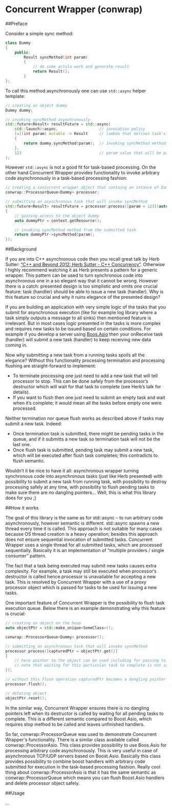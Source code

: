# Concurrent Wrapper (conwrap)


##Preface

Consider a simple sync method:
```c++
class Dummy
{
	public:
		Result syncMethod(int param)
		{
			// do some actula work and generate result
			return Result();
		}
};
```

To call this method asynchronously one can use `std::async` helper template:
```c++
// creating an object dummy
Dummy dummy;

// invoking syncMethod asynchronously
std::future<Result> resultFuture = std::async(
	std::launch::async,                  // invocation policy
	[=](int param) mutable -> Result     // lambda that defines task's funtionality
	{
		return dummy.syncMethod(param);  // invoking syncMethod method from the submitted task
	},
	123                                  // param value that will be passed to the submitted task
);
```

However `std::async` is not a good fit for task-based processing. On the other hand Concurrent Wrapper provides functionality to invoke arbitrary code asynchronously in a task-based processing fashion:
```c++
// creating a concurrent wrapper object that containg an intance of Dummy
conwrap::ProcessorQueue<Dummy> processor;

// submitting an asynchronous task that will invoke syncMethod
std::future<Result> resultFuture = processor.process([param = 123](auto context)
{
	// gaining access to the object dummy
	auto dummyPtr = context.getResource();

	// invoking syncMethod method from the submitted task
	return dummyPtr->syncMethod(param);
});
```


##Background

If you are into C++ asynchronous code then you recall great talk by Herb Sutter: [“C++ and Beyond 2012: Herb Sutter - C++ Concurrency”](https://channel9.msdn.com/Shows/Going+Deep/C-and-Beyond-2012-Herb-Sutter-Concurrency-and-Parallelism). Otherwise I highly recommend watching it as Herb presents a pattern for a generic wrapper. This pattern can be used to turn synchronous code into asynchronous one in a so elegant way that it cannot be wrong. However there is a catch: presented design is too simplistic and omits one crucial feature: task (handler) should be able to issue a new task (handler). Why is this feature so crucial and why it ruins elegance of the presented design?

If you are building an application with very simple logic of the tasks that you submit for asynchronous execution (like for example log library where a task simply outputs a message to all sinks) then mentioned feature is irrelevant. But in most cases logic presented in the tasks is more complex and requires new tasks to be issued based on certain conditions. For example if you develop a server using [Boos.Asio]( http://www.boost.org/doc/libs/1_61_0/doc/html/boost_asio.html) then your onReceive task (handler) will submit a new task (handler) to keep receiving new data coming in.

Now why submitting a new task from a running tasks spoils all the elegance? Without this functionality processing termination and processing flushing are straight-forward to implement:
- To terminate processing one just need to add a new task that will tell processor to stop. This can be done safely from the processor’s destructor which will wait for that task to complete (see Herb’s talk for details).
- If you want to flush then one just need to submit an empty task and wait when it’s complete; it would mean all the tasks before empty one were processed.

Neither termination nor queue flush works as described above if tasks may submit a new task. Indeed:
- Once termination task is submitted, there might be pending tasks in the queue, and if it submitts a new task so termination task will not be the last one.
- Once flush task is submitted, pending task may submit a new task, which will be executed after flush task completes; this contradicts to flush semantic.

Wouldn’t it be nice to have it all: asynchronous wrapper turning synchronous code into asynchronous tasks (just like Herb presented) with possibility to submit a new task from running task, with possibility to destroy processing safely at any time, with possibility to flush pending tasks to make sure there are no dangling pointers… Well, this is what this library does for you ;)


##How it works

The goal of this library is the same as for std::async – to run arbitrary code asynchronously, however semantic is different. std::async spawns a new thread every time it is called. This approach is not suitable for many cases because OS thread creation is a heavy operation; besides this approach does not ensure sequential invocation of submitted tasks. Concurrent Wrapper uses a single thread for all submitted tasks, which are processed sequentially. Basically it is an implementation of “multiple providers / single consumer” pattern.

The fact that a task being executed may submit new tasks causes extra complexity. For example, a task may still be executed when processor’s destructor is called hence processor is unavailable for accepting a new task. This is resolved by Concurrent Wrapper with a use of a proxy processor object which is passed for tasks to be used for issuing a new tasks.

One important feature of Concurrent Wrapper is the possibility to flush task execution queue. Below there is an example demonstrating why this feature is crucial:
```c++
// creating an object on the heap
auto objectPtr = std::make_unique<SomeClass>();

conwrap::ProcessorQueue<Dummy> processor();

// submitting an asynchronous task that will invoke syncMethod
processor.process([capturedPtr = objectPtr.get()]
{
	// here pointer to the object can be used including for passing to any sub-sequent task
	// note that waiting for this particular task to complete is not safe enough because it may pass capturedPtr sub-sequent tasks
});

// without this flush operation capturedPtr becomes a dangling pointer after object is deleted
processor.flush();

// deleting object
objectPtr.reset();
```


In the similar way, Concurrent Wrapper ensures there is no dangling pointers left when its destructor is called by waiting for all pending tasks to complete. This is a different semantic compared to Boost.Asio, which requires stop method to be called and leaves unfinished handlers.

So far, conwrap::ProcessorQueue was used to demonstrate Concurrent Wrapper's functionality. There is a similar class available called conwrap::ProcessorAsio. This class provides possibility to use Boos.Asio for processing arbitrary code asynchronously. This is very useful in case of asynchronous TCP/UDP servers based on Boost.Asio. Basically this class provides possibility to combine boost handlers with arbitrary code submitted for execution in the task-based processing fashion. Really cool thing about conwrap::ProcessorAsio is that it has the same semantic as conwrap::ProcessorQueue which means you can flush Boost.Asio handlers and delete processor object safely.


##Usage

... 